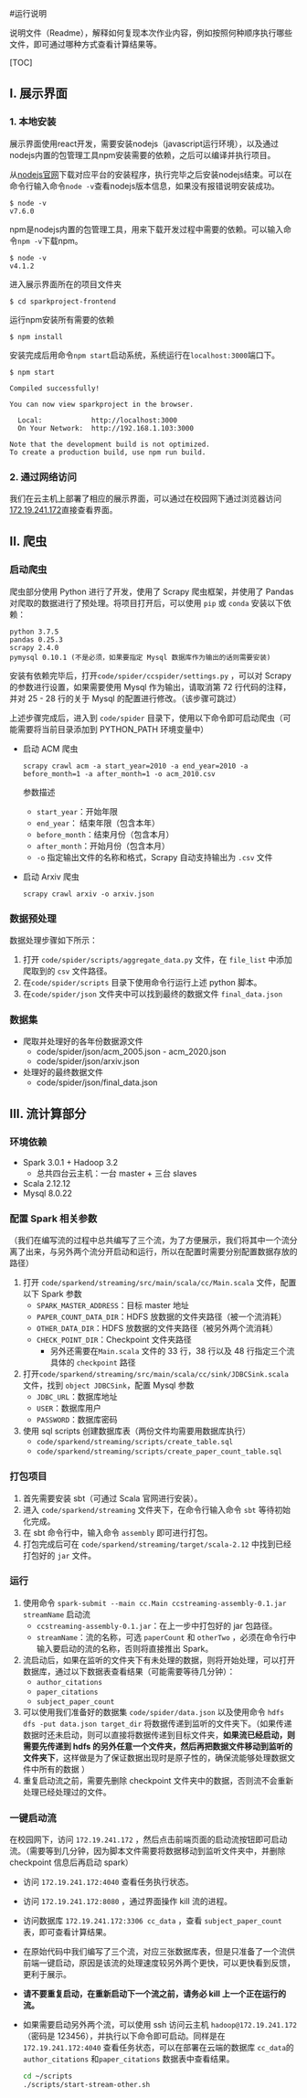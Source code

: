 #运行说明 

说明文件（Readme），解释如何复现本次作业内容，例如按照何种顺序执行哪些文件，即可通过哪种方式查看计算结果等。

[TOC]

## I. 展示界面

### 1. 本地安装

展示界面使用react开发，需要安装nodejs（javascript运行环境），以及通过nodejs内置的包管理工具npm安装需要的依赖，之后可以编译并执行项目。

从[nodejs官网](https://nodejs.org/en/)下载对应平台的安装程序，执行完毕之后安装nodejs结束。可以在命令行输入命令`node -v`查看nodejs版本信息，如果没有报错说明安装成功。

```
$ node -v
v7.6.0
```

npm是nodejs内置的包管理工具，用来下载开发过程中需要的依赖。可以输入命令`npm -v`下载npm。

```
$ node -v
v4.1.2
```

进入展示界面所在的项目文件夹

```
$ cd sparkproject-frontend
```

运行npm安装所有需要的依赖

```
$ npm install
```

安装完成后用命令`npm start`启动系统，系统运行在`localhost:3000`端口下。

```
$ npm start

Compiled successfully!

You can now view sparkproject in the browser.

  Local:            http://localhost:3000
  On Your Network:  http://192.168.1.103:3000

Note that the development build is not optimized.
To create a production build, use npm run build.
```



### 2. 通过网络访问

我们在云主机上部署了相应的展示界面，可以通过在校园网下通过浏览器访问[172.19.241.172](http://172.19.241.172)直接查看界面。

## II. 爬虫

### 启动爬虫

爬虫部分使用 Python 进行了开发，使用了 Scrapy 爬虫框架，并使用了 Pandas 对爬取的数据进行了预处理。将项目打开后，可以使用 `pip` 或 `conda` 安装以下依赖：

```
python 3.7.5
pandas 0.25.3
scrapy 2.4.0
pymysql 0.10.1 (不是必须，如果要指定 Mysql 数据库作为输出的话则需要安装)
```

安装有依赖完毕后，打开`code/spider/ccspider/settings.py` ，可以对 Scrapy 的参数进行设置，如果需要使用 Mysql 作为输出，请取消第 72 行代码的注释，并对 25 - 28 行的关于 Mysql 的配置进行修改。（该步骤可跳过）

上述步骤完成后，进入到 `code/spider` 目录下，使用以下命令即可启动爬虫（可能需要将当前目录添加到 PYTHON_PATH 环境变量中）

- 启动 ACM 爬虫

    ```shell
    scrapy crawl acm -a start_year=2010 -a end_year=2010 -a before_month=1 -a after_month=1 -o acm_2010.csv
    ```
    
    参数描述
    
    - `start_year`：开始年限
    - `end_year`： 结束年限（包含本年）
    - `before_month`：结束月份（包含本月）
    - `after_month`：开始月份（包含本月）
    - `-o` 指定输出文件的名称和格式，Scrapy 自动支持输出为 `.csv` 文件
    
- 启动 Arxiv 爬虫

    ```shell
    scrapy crawl arxiv -o arxiv.json
    ```

### 数据预处理

数据处理步骤如下所示：

1. 打开 `code/spider/scripts/aggregate_data.py` 文件，在 `file_list` 中添加爬取到的 `csv` 文件路径。
2. 在`code/spider/scripts` 目录下使用命令行运行上述 python 脚本。
3. 在`code/spider/json` 文件夹中可以找到最终的数据文件 `final_data.json` 

### 数据集

- 爬取并处理好的各年份数据源文件
  - code/spider/json/acm_2005.json - acm_2020.json
  - code/spider/json/arxiv.json
- 处理好的最终数据文件
  -   code/spider/json/final_data.json

## III. 流计算部分

### 环境依赖

- Spark  3.0.1 + Hadoop  3.2
  - 总共四台云主机：一台 master + 三台 slaves
- Scala  2.12.12
- Mysql  8.0.22

### 配置 Spark 相关参数

（我们在编写流的过程中总共编写了三个流，为了方便展示，我们将其中一个流分离了出来，与另外两个流分开启动和运行，所以在配置时需要分别配置数据存放的路径）

1. 打开 `code/sparkend/streaming/src/main/scala/cc/Main.scala` 文件，配置以下 Spark 参数
   - `SPARK_MASTER_ADDRESS`：目标 master 地址
   - `PAPER_COUNT_DATA_DIR`：HDFS 放数据的文件夹路径（被一个流消耗）
   - `OTHER_DATA_DIR`：HDFS 放数据的文件夹路径（被另外两个流消耗）
   - `CHECK_POINT_DIR`：Checkpoint 文件夹路径
     - 另外还需要在`Main.scala` 文件的 33 行，38 行以及 48 行指定三个流具体的 `checkpoint` 路径
2. 打开`code/sparkend/streaming/src/main/scala/cc/sink/JDBCSink.scala` 文件，找到 `object JDBCSink`，配置 Mysql 参数
   - `JDBC_URL`：数据库地址
   - `USER`：数据库用户
   - `PASSWORD`：数据库密码
3. 使用 sql scripts 创建数据库表（两份文件均需要用数据库执行）
   - `code/sparkend/streaming/scripts/create_table.sql ` 
   - `code/sparkend/streaming/scripts/create_paper_count_table.sql`

### 打包项目

1. 首先需要安装 sbt（可通过 Scala 官网进行安装）。
2. 进入 `code/sparkend/streaming` 文件夹下，在命令行输入命令 `sbt` 等待初始化完成。
3. 在 sbt 命令行中，输入命令 `assembly` 即可进行打包。
4. 打包完成后可在 `code/sparkend/streaming/target/scala-2.12` 中找到已经打包好的 `jar` 文件。

### 运行

1. 使用命令 `spark-submit --main cc.Main ccstreaming-assembly-0.1.jar streamName` 启动流
   - `ccstreaming-assembly-0.1.jar`：在上一步中打包好的 jar 包路径。
   - `streamName`：流的名称，可选 `paperCount` 和 `otherTwo` ，必须在命令行中输入要启动的流的名称，否则将直接推出 Spark。
2. 流启动后，如果在监听的文件夹下有未处理的数据，则将开始处理，可以打开数据库，通过以下数据表查看结果（可能需要等待几分钟）：
   - `author_citations`
   - `paper_citations`
   - `subject_paper_count`
3. 可以使用我们准备好的数据集 `code/spider/data.json` 以及使用命令 `hdfs dfs -put data.json target_dir` 将数据传递到监听的文件夹下。（如果传递数据时还未启动，则可以直接将数据传递到目标文件夹，**如果流已经启动，则需要先传递到 hdfs 的另外任意一个文件夹，然后再把数据文件移动到监听的文件夹下**，这样做是为了保证数据出现时是原子性的，确保流能够处理数据文件中所有的数据 ）
4. 重复启动流之前，需要先删除 checkpoint 文件夹中的数据，否则流不会重新处理已经处理过的文件。

### 一键启动流

在校园网下，访问 `172.19.241.172` ，然后点击前端页面的启动流按钮即可启动流。（需要等到几分钟，因为脚本文件需要将数据移动到监听文件夹中，并删除 checkpoint 信息后再启动 spark）

- 访问 `172.19.241.172:4040` 查看任务执行状态。

- 访问 `172.19.241.172:8080` ，通过界面操作 kill 流的进程。

- 访问数据库 `172.19.241.172:3306 cc_data` ，查看 `subject_paper_count` 表，即可查看计算结果。

- 在原始代码中我们编写了三个流，对应三张数据库表，但是只准备了一个流供前端一键启动，原因是该流的处理速度较另外两个更快，可以更快看到反馈，更利于展示。

- **请不要重复启动，在重新启动下一个流之前，请务必 kill 上一个正在运行的流。**

- 如果需要启动另外两个流，可以使用 ssh 访问云主机 `hadoop@172.19.241.172`（密码是 123456），并执行以下命令即可启动。同样是在 `172.19.241.172:4040` 查看任务状态，可以在部署在云端的数据库 `cc_data`的  `author_citations`  和`paper_citations` 数据表中查看结果。

  ```bash
  cd ~/scripts
  ./scripts/start-stream-other.sh
  ```

  


